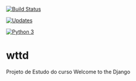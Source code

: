 [![Build Status](https://travis-ci.org/renzon/wttd.svg?branch=master)](https://travis-ci.org/renzon/wttd)

[![Updates](https://pyup.io/repos/github/renzon/wttd/shield.svg)](https://pyup.io/repos/github/renzon/wttd/)

[![Python 3](https://pyup.io/repos/github/renzon/wttd/python-3-shield.svg)](https://pyup.io/repos/github/renzon/wttd/)
# wttd
Projeto de Estudo do curso Welcome to the Django


